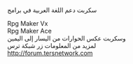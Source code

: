سكربت دعم اللغة العربية في برامج<div>

</div>
<div>
Rpg Maker Vx</div>
<div>
Rpg Maker Ace</div>
<div>

</div>
<div>
وسكربت عكس الحوارات من اليسار إلى اليمين<br>
</div>
لمزيد من المعلومات زر شبكة ترس<br>
<a href='http://forum.tersnetwork.com'>http://forum.tersnetwork.com</a>
